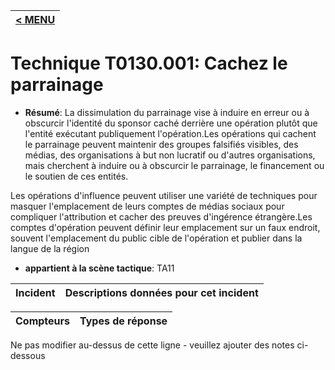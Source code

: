 |[< MENU](../../README.md)|
|---|
# Technique T0130.001: Cachez le parrainage

* **Résumé**: La dissimulation du parrainage vise à induire en erreur ou à obscurcir l'identité du sponsor caché derrière une opération plutôt que l'entité exécutant publiquement l'opération.Les opérations qui cachent le parrainage peuvent maintenir des groupes falsifiés visibles, des médias, des organisations à but non lucratif ou d'autres organisations, mais cherchent à induire ou à obscurcir le parrainage, le financement ou le soutien de ces entités.

Les opérations d'influence peuvent utiliser une variété de techniques pour masquer l'emplacement de leurs comptes de médias sociaux pour compliquer l'attribution et cacher des preuves d'ingérence étrangère.Les comptes d'opération peuvent définir leur emplacement sur un faux endroit, souvent l'emplacement du public cible de l'opération et publier dans la langue de la région

* **appartient à la scène tactique**: TA11


|Incident |Descriptions données pour cet incident |
|-------- |-------------------- |



|Compteurs |Types de réponse |
|-------- |-------------- |

Ne pas modifier au-dessus de cette ligne - veuillez ajouter des notes ci-dessous